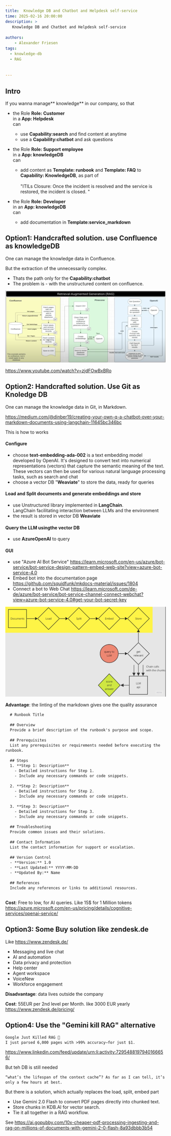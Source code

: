 ```yaml
---
title:  Knowledge DB and Chatbot and Helpdesk self-service
time: 2025-02-16 20:00:00
description: >
   Knowledge DB and Chatbot and Helpdesk self-service

authors:
    - Alexander Friesen
tags:
  - knowledge-db
  - RAG


---
```


## Intro

If you wanna manage** knowledge** in our company, so that 

- the Role **Role: Customer** <br>
  in a **App: Helpdesk**  <br>
  can <br>
  - use **Capability:search** and find content at anytime
  - use a **Capability:chatbot** and ask questions

- the Role **Role: Support employee** <br>
  in a **App: knowledgeDB** <br>
  can <br>
  -  add content as **Template: runbook** and **Template: FAQ** to **Capability: KnowledgeDB**, as part of <br> <br> "ITILs Closure: Once the incident is resolved and the service is restored, the incident is closed. "

- the Role **Role: Developer** <br>
  in an **App: knowledgeDB** <br>
  can
  - add documentation in **Template:service_markdown** 



## Option1: Handcrafted solution. use Confluence as knowledgeDB

One can manage the knowledge data in Confluence.

But the extraction of the unnecessarily complex.


 - Thats the path only for the **Capability:chatbot**
 - The problem is - with the unstructured content on confluence.

 ![Network](./article00057/rag.png)


<https://www.youtube.com/watch?v=zjdFOwBxBRo>


## Option2: Handcrafted solution. Use Git as Knoledge DB

One can manage the knowledge data in Git, in Markdown.

<https://medium.com/@dinber19/creating-your-own-q-a-chatbot-over-your-markdown-documents-using-langchain-11645bc346bc>


This is how to works

#### Configure 
  - choose **text-embedding-ada-002** is a text embedding model developed by OpenAI. It's designed to convert text into numerical representations (vectors) that capture the semantic meaning of the text. These vectors can then be used for various natural language processing tasks, such as search and chat
  - choose a vector DB "**Weaviate**" to store the data, ready for queries
 
#### Load and Split documents and generate embeddings and store
  -  use Unstructured library implemented in **LangChain**. <br>
  LangChain facilitating interaction between LLMs and the environment
  - the result is stored in vector DB **Weaviate**

 ####  Query the LLM usingthe vector DB
   - use **AzureOpenAI** to query

####  GUI
  - use "Azure AI Bot Service" <https://learn.microsoft.com/en-us/azure/bot-service/bot-service-design-pattern-embed-web-site?view=azure-bot-service-4.0>
  - Embed bot into the documentation page <https://github.com/squidfunk/mkdocs-material/issues/1804>
  - Connect a bot to Web Chat <https://learn.microsoft.com/de-de/azure/bot-service/bot-service-channel-connect-webchat?view=azure-bot-service-4.0#get-your-bot-secret-key>


![Network](./article00057/llm_longchain.png)


**Advantage**: the linting of the markdown gives one the quality assurance

```
  # Runbook Title

  ## Overview
  Provide a brief description of the runbook's purpose and scope.

  ## Prerequisites
  List any prerequisites or requirements needed before executing the runbook.

  ## Steps
  1. **Step 1: Description**
    - Detailed instructions for Step 1.
    - Include any necessary commands or code snippets.

  2. **Step 2: Description**
    - Detailed instructions for Step 2.
    - Include any necessary commands or code snippets.

  3. **Step 3: Description**
    - Detailed instructions for Step 3.
    - Include any necessary commands or code snippets.

  ## Troubleshooting
  Provide common issues and their solutions.

  ## Contact Information
  List the contact information for support or escalation.

  ## Version Control
  - **Version:** 1.0
  - **Last Updated:** YYYY-MM-DD
  - **Updated By:** Name

  ## References
  Include any references or links to additional resources.


```



**Cost**: Free to low, for AI queries. Like 15$ for 1 Million tokens <https://azure.microsoft.com/en-us/pricing/details/cognitive-services/openai-service/>




## Option3: Some Buy solution like zendesk.de

Like 
<https://www.zendesk.de/>

- Messaging and live chat
- AI and automation
- Data privacy and protection
- Help center
- Agent workspace
- VoiceNew
- Workforce engagement


**Disadvantage**: data lives outside the company

**Cost**: 55EUR per 2nd level per Month. like 3000 EUR yearly
<https://www.zendesk.de/pricing/>


## Option4: Use the "Gemini kill RAG" alternative




```
Google Just Killed RAG 🤯
I just parsed 6,000 pages with >99% accuracy—for just $1.
```
<https://www.linkedin.com/feed/update/urn:li:activity:7295488197940166656/>


But teh DB is still needed

```
“what’s the lifespan of the context cache”? As far as I can tell, it’s only a few hours at best. 
````

But there is a solution, which actually replaces the load, split, embed part 

- Use Gemini 2.0 Flash to convert PDF pages directly into chunked text.
- Store chunks in KDB.AI for vector search.
- Tie it all together in a RAG workflow.

See <https://ai.gopubby.com/10x-cheaper-pdf-processing-ingesting-and-rag-on-millions-of-documents-with-gemini-2-0-flash-8a93dbbb3b54>
